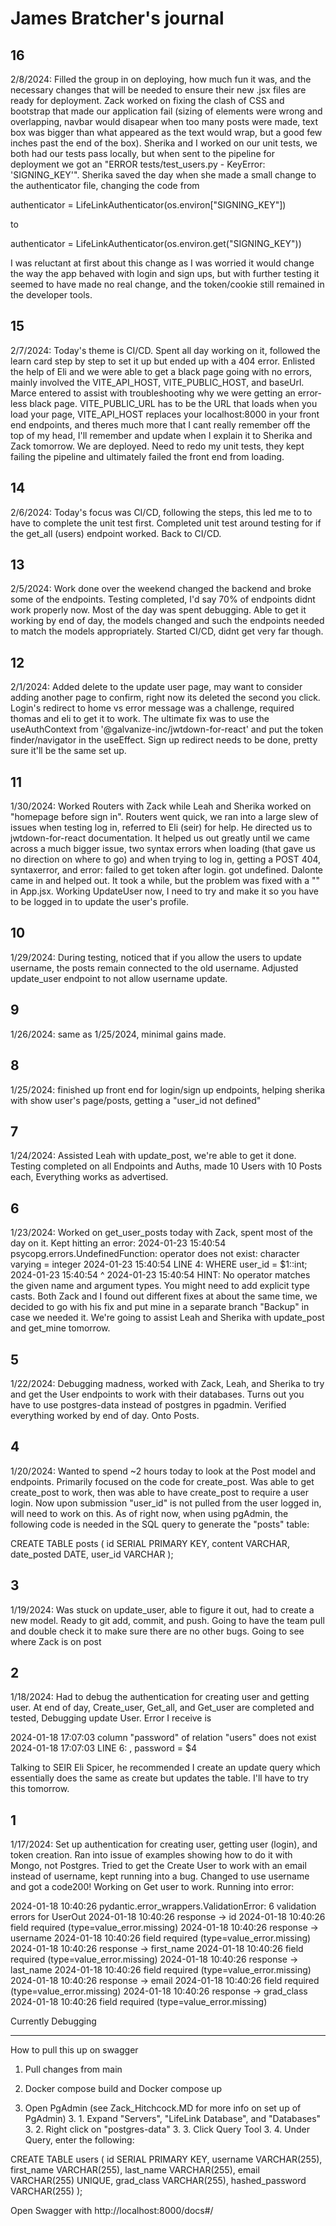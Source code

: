 # James Bratcher's journal

## 16
2/8/2024: Filled the group in on deploying, how much fun it was, and the necessary changes that will be needed to ensure their new .jsx files are ready for deployment. Zack worked on fixing the clash of CSS and bootstrap that made our application fail (sizing of elements were wrong and overlapping, navbar would disapear when too many posts were made, text box was bigger than what appeared as the text would wrap, but a good few inches past the end of the box). Sherika and I worked on our unit tests, we both had our tests pass locally, but when sent to the pipeline for deployment we got an "ERROR tests/test_users.py - KeyError: 'SIGNING_KEY'". Sherika saved the day when she made a small change to the authenticator file, changing the code from

authenticator = LifeLinkAuthenticator(os.environ["SIGNING_KEY"])

to

authenticator = LifeLinkAuthenticator(os.environ.get("SIGNING_KEY"))

I was reluctant at first about this change as I was worried it would change the way the app behaved with login and sign ups, but with further testing it seemed to have made no real change, and the token/cookie still remained in the developer tools. 

## 15
2/7/2024: Today's theme is CI/CD. Spent all day working on it, followed the learn card step by step to set it up but ended up with a 404 error. Enlisted the help of Eli and we were able to get a black page going with no errors, mainly involved the VITE_API_HOST, VITE_PUBLIC_HOST, and baseUrl. Marce entered to assist with troubleshooting why we were getting an error-less black page. VITE_PUBLIC_URL has to be the URL that loads when you load your page, VITE_API_HOST replaces your localhost:8000 in your front end endpoints, and theres much more that I cant really remember off the top of my head, I'll remember and update when I explain it to Sherika and Zack tomorrow. We are deployed. Need to redo my unit tests, they kept failing the pipeline and ultimately failed the front end from loading.

## 14
2/6/2024: Today's focus was CI/CD, following the steps, this led me to to have to complete the unit test first. Completed unit test around testing for if the get_all (users) endpoint worked. Back to CI/CD.

## 13
2/5/2024: Work done over the weekend changed the backend and broke some of the endpoints. Testing completed, I'd say 70% of endpoints didnt work properly now. Most of the day was spent debugging. Able to get it working by end of day, the models changed and such the endpoints needed to match the models appropriately. Started CI/CD, didnt get very far though.

## 12
2/1/2024: Added delete to the update user page, may want to consider adding another page to confirm, right now its deleted the second you click. Login's redirect to home vs error message was a challenge, required thomas and eli to get it to work. The ultimate fix was to use the useAuthContext from '@galvanize-inc/jwtdown-for-react' and put the token finder/navigator in the useEffect. Sign up redirect needs to be done, pretty sure it'll be the same set up.

## 11
1/30/2024: Worked Routers with Zack while Leah and Sherika worked on "homepage before sign in". Routers went quick, we ran into a large slew of issues when testing log in, referred to Eli (seir) for help. He directed us to jwtdown-for-react documentation. It helped us out greatly until we came across a much bigger issue, two syntax errors when loading (that gave us no direction on where to go) and when trying to log in, getting a POST 404, syntaxerror, and error: failed to get token after login. got undefined. Dalonte came in and helped out. It took a while, but the problem was fixed with a "<AuthProvider baseUrl={baseUrl}>" in App.jsx. Working UpdateUser now, I need to try and make it so you have to be logged in to update the user's profile.

## 10
1/29/2024: During testing, noticed that if you allow the users to update username, the posts remain connected to the old username. Adjusted update_user endpoint to not allow username update.

## 9
1/26/2024: same as 1/25/2024, minimal gains made.

## 8
1/25/2024: finished up front end for login/sign up endpoints, helping sherika with show user's page/posts, getting a "user_id not defined"

## 7
1/24/2024: Assisted Leah with update_post, we're able to get it done. Testing completed on all Endpoints and Auths, made 10 Users with 10 Posts each, Everything works as advertised.

## 6
1/23/2024: Worked on get_user_posts today with Zack, spent most of the day on it. Kept hitting an error:
2024-01-23 15:40:54 psycopg.errors.UndefinedFunction: operator does not exist: character varying = integer
2024-01-23 15:40:54 LINE 4:                     WHERE user_id = $1::int;
2024-01-23 15:40:54                                           ^
2024-01-23 15:40:54 HINT:  No operator matches the given name and argument types. You might need to add explicit type casts.
Both Zack and I found out different fixes at about the same time, we decided to go with his fix and put mine in a separate branch "Backup" in case we needed it. We're going to assist Leah and Sherika with update_post and get_mine tomorrow.

## 5
1/22/2024: Debugging madness, worked with Zack, Leah, and Sherika to try and get the User endpoints to work with their databases. Turns out you have to use postgres-data instead of postgres in pgadmin. Verified everything worked by end of day. Onto Posts.

## 4
1/20/2024: Wanted to spend ~2 hours today to look at the Post model and endpoints. Primarily focused on the code for create_post. Was able to get create_post to work, then was able to have create_post to require a user login. Now upon submission "user_id" is not pulled from the user logged in, will need to work on this. As of right now, when using pgAdmin, the following code is needed in the SQL query to generate the "posts" table:

CREATE TABLE posts (
	id SERIAL PRIMARY KEY,
	content VARCHAR,
    date_posted DATE,
	user_id VARCHAR
);

## 3
1/19/2024: Was stuck on update_user, able to figure it out, had to create a new model. Ready to git add, commit, and push. Going to have the team pull and double check it to make sure there are no other bugs. Going to see where Zack is on post

## 2
1/18/2024: Had to debug the authentication for creating user and getting user. At end of day, Create_user, Get_all, and Get_user are completed and tested, Debugging update User. Error I receive is

2024-01-18 17:07:03 column "password" of relation "users" does not exist
2024-01-18 17:07:03 LINE 6:                             , password = $4

Talking to SEIR Eli Spicer, he recommended I create an update query which essentially does the same as create but updates the table. I'll have to try this tomorrow.


## 1
1/17/2024: Set up authentication for creating user, getting user (login), and token creation. Ran into issue of examples showing how to do it with Mongo, not Postgres. Tried to get the Create User to work with an email instead of username, kept running into a bug. Changed to use username and got a code200! Working on Get user to work. Running into error:

2024-01-18 10:40:26 pydantic.error_wrappers.ValidationError: 6 validation errors for UserOut
2024-01-18 10:40:26 response -> id
2024-01-18 10:40:26   field required (type=value_error.missing)
2024-01-18 10:40:26 response -> username
2024-01-18 10:40:26   field required (type=value_error.missing)
2024-01-18 10:40:26 response -> first_name
2024-01-18 10:40:26   field required (type=value_error.missing)
2024-01-18 10:40:26 response -> last_name
2024-01-18 10:40:26   field required (type=value_error.missing)
2024-01-18 10:40:26 response -> email
2024-01-18 10:40:26   field required (type=value_error.missing)
2024-01-18 10:40:26 response -> grad_class
2024-01-18 10:40:26   field required (type=value_error.missing)

Currently Debugging

-------------------------------------

How to pull this up on swagger

1. Pull changes from main

2. Docker compose build and Docker compose up

3. Open PgAdmin (see Zack_Hitchcock.MD for more info on set up of PgAdmin)
    3. 1. Expand "Servers", "LifeLink Database", and "Databases"
    3. 2. Right click on "postgres-data"
    3. 3. Click Query Tool
    3. 4. Under Query, enter the following:

CREATE TABLE users (
	id SERIAL PRIMARY KEY,
	username VARCHAR(255),
    first_name VARCHAR(255),
    last_name VARCHAR(255),
    email VARCHAR(255) UNIQUE,
	grad_class VARCHAR(255),
    hashed_password VARCHAR(255)
);


Open Swagger with http://localhost:8000/docs#/
